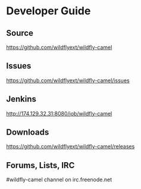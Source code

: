 # Developer Guide

## Source

https://github.com/wildflyext/wildfly-camel

## Issues

https://github.com/wildflyext/wildfly-camel/issues

## Jenkins

http://174.129.32.31:8080/job/wildfly-camel

## Downloads

https://github.com/wildflyext/wildfly-camel/releases

## Forums, Lists, IRC

\#wildfly-camel channel on irc.freenode.net
